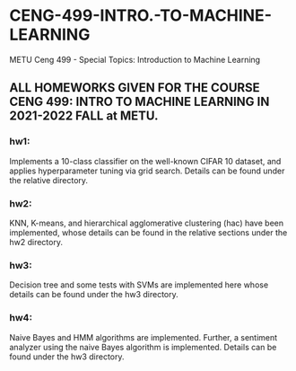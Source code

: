 # CENG-499-INTRO.-TO-MACHINE-LEARNING
METU Ceng 499 - Special Topics: Introduction to Machine Learning

## ALL HOMEWORKS GIVEN FOR THE COURSE CENG 499: INTRO TO MACHINE LEARNING IN 2021-2022 FALL at METU.

### hw1: 
Implements a 10-class classifier on the well-known CIFAR 10 dataset, and applies hyperparameter tuning via grid search. Details can be found under the relative directory.

### hw2: 
KNN, K-means, and hierarchical agglomerative clustering (hac) have been implemented, whose details can be found in the relative sections under the hw2 directory.

### hw3:
Decision tree and some tests with SVMs are implemented here whose details can be found under the hw3 directory. 

### hw4:
Naive Bayes and HMM algorithms are implemented. Further, a sentiment analyzer using the naive Bayes algorithm is implemented. Details can be found under the hw3 directory. 
